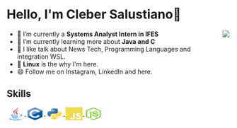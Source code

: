 # Hello, I'm Cleber Salustiano👋
<a>
  <a href="https://github.com/CleberSalustiano">
  <img height="180em" src="https://github-readme-stats.vercel.app/api?username=CleberSalustiano&show_icons=true&theme=dark&include_all_commits=true&count_private=true" align="right"/>
<a/>

- 🔭 I’m currently a **Systems Analyst Intern in IFES**
- 🌱 I’m currently learning more about **Java and C**
- 💬 I like talk about News Tech, Programming Languages and integration WSL.
- 🐧 **Linux** is the why I'm here.
- 😄 Follow me on Instagram, LinkedIn and here.
## Skills
 <div style="display: inline_block">
  <a href="https://github.com/CleberSalustiano">
  <img align="center" alt="Cleber-Java" height="30" width="40" src="https://raw.githubusercontent.com/devicons/devicon/master/icons/java/java-original.svg">
  <img align="center" alt="Cleber-C" height="30" width="40" src="https://raw.githubusercontent.com/devicons/devicon/master/icons/c/c-original.svg">
  <img align="center" alt="Cleber-Python" height="30" width="40" src="https://raw.githubusercontent.com/devicons/devicon/master/icons/python/python-original.svg">
  <img align="center" alt="Cleber-Js" height="30" width="40" src="https://raw.githubusercontent.com/devicons/devicon/master/icons/javascript/javascript-plain.svg">
  <img align="center" alt="Cleber-NodeJS" height="30" width="40" src="https://raw.githubusercontent.com/devicons/devicon/master/icons/nodejs/nodejs-original.svg">
</div>
